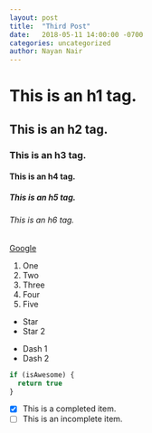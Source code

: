 ```yaml
---
layout: post
title:  "Third Post"
date:   2018-05-11 14:00:00 -0700
categories: uncategorized
author: Nayan Nair
---
```


# This is an h1 tag.
## This is an h2 tag.
### This is an h3 tag.
#### This is an h4 tag.
##### This is an h5 tag.
###### This is an h6 tag.

[Google][G]

[G]: http://google.com

1. One
2. Two
3. Three
4. Four
5. Five

* Star
* Star 2

- Dash 1
- Dash 2

```javascript
if (isAwesome) {
  return true
}
```

- [x] This is a completed item.
- [ ] This is an incomplete item.
